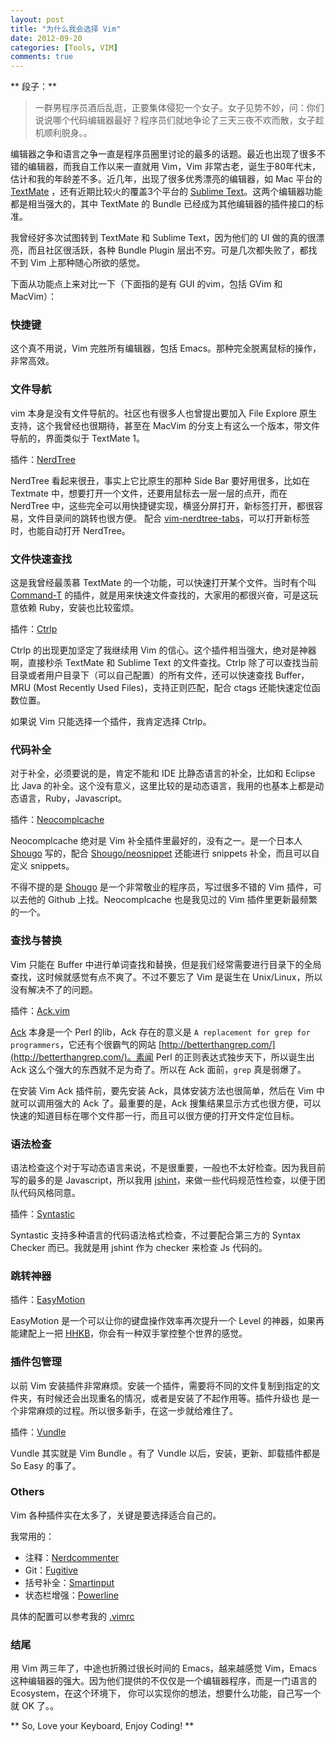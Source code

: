```yaml
---
layout: post
title: "为什么我会选择 Vim"
date: 2012-09-20
categories: [Tools, VIM]
comments: true
---
```


** 段子：**
> 一群男程序员酒后乱逛，正要集体侵犯一个女子。女子见势不妙，问：你们说说哪个代码编辑器最好？程序员们就地争论了三天三夜不欢而散，女子趁机顺利脱身。。


编辑器之争和语言之争一直是程序员圈里讨论的最多的话题。最近也出现了很多不错的编辑器，而我自工作以来一直就用 Vim，Vim 非常古老，诞生于80年代末，估计和我的年龄差不多。近几年，出现了很多优秀漂亮的编辑器，如 Mac 平台的 [TextMate](http://macromates.com/) ，还有近期比较火的覆盖3个平台的 [Sublime Text](http://www.sublimetext.com/)。这两个编辑器功能都是相当强大的，其中 TextMate 的 Bundle 已经成为其他编辑器的插件接口的标准。

我曾经好多次试图转到 TextMate 和 Sublime Text，因为他们的 UI 做的真的很漂亮，而且社区很活跃，各种 Bundle Plugin 层出不穷。可是几次都失败了，都找不到 Vim 上那种随心所欲的感觉。


下面从功能点上来对比一下（下面指的是有 GUI 的vim，包括 GVim 和 MacVim）：

<!-- more -->

### 快捷键
这个真不用说，Vim 完胜所有编辑器，包括 Emacs。那种完全脱离鼠标的操作，非常高效。

### 文件导航
vim 本身是没有文件导航的。社区也有很多人也曾提出要加入 File Explore 原生支持，这个我曾经也很期待，甚至在 MacVim 的分支上有这么一个版本，带文件导航的，界面类似于 TextMate 1。

插件：[NerdTree](https://github.com/scrooloose/nerdtree)

NerdTree 看起来很丑，事实上它比原生的那种 Side Bar 要好用很多，比如在 Textmate 中，想要打开一个文件，还要用鼠标去一层一层的点开，而在 NerdTree 中，这些完全可以用快捷键实现，横竖分屏打开，新标签打开，都很容易，文件目录间的跳转也很方便。
配合 [vim-nerdtree-tabs](https://github.com/jistr/vim-nerdtree-tabs)，可以打开新标签时，也能自动打开 NerdTree。

### 文件快速查找
这是我曾经最羡慕 TextMate 的一个功能，可以快速打开某个文件。当时有个叫 [Command-T](https://github.com/wincent/Command-T) 的插件，就是用来快速文件查找的，大家用的都很兴奋，可是这玩意依赖 Ruby，安装也比较蛮烦。

插件：[Ctrlp](https://github.com/kien/ctrlp.vim) 
 
Ctrlp 的出现更加坚定了我继续用 Vim 的信心。这个插件相当强大，绝对是神器啊，直接秒杀 TextMate 和 Sublime Text 的文件查找。Ctrlp 除了可以查找当前目录或者用户目录下（可以自己配置）的所有文件，还可以快速查找 Buffer，MRU (Most Recently Used Files)，支持正则匹配，配合 ctags 还能快速定位函数位置。

如果说 Vim 只能选择一个插件，我肯定选择 Ctrlp。

### 代码补全
对于补全，必须要说的是，肯定不能和 IDE 比静态语言的补全，比如和 Eclipse 比 Java 的补全。这个没有意义，这里比较的是动态语言，我用的也基本上都是动态语言，Ruby，Javascript。

插件：[Neocomplcache](https://github.com/Shougo/neocomplcache)

Neocomplcache 绝对是 Vim 补全插件里最好的，没有之一。是一个日本人 [Shougo](https://github.com/Shougo) 写的，配合 [Shougo/neosnippet](https://github.com/Shougo/Shougo/neosnippet) 还能进行 snippets 补全，而且可以自定义 snippets。

不得不提的是 [Shougo](https://github.com/Shougo) 是一个非常敬业的程序员，写过很多不错的 Vim 插件，可以去他的 Github 上找。Neocomplcache 也是我见过的 Vim 插件里更新最频繁的一个。

### 查找与替换
Vim 只能在 Buffer 中进行单词查找和替换，但是我们经常需要进行目录下的全局查找，这时候就感觉有点不爽了。不过不要忘了 Vim 是诞生在 Unix/Linux，所以没有解决不了的问题。

插件：[Ack.vim](https://github.com/mileszs/ack.vim)

[Ack](https://github.com/petdance/ack) 本身是一个 Perl 的lib，Ack 存在的意义是 `A replacement for grep for programmers`，它还有个很霸气的网站 [http://betterthangrep.com/](http://betterthangrep.com/)。素闻 Perl 的正则表达式独步天下，所以诞生出 Ack 这么个强大的东西就不足为奇了。所以在 Ack 面前，`grep` 真是弱爆了。

在安装 Vim Ack 插件前，要先安装 Ack，具体安装方法也很简单，然后在 Vim 中就可以调用强大的 Ack 了。最重要的是，Ack 搜集结果显示方式也很方便，可以快速的知道目标在哪个文件那一行，而且可以很方便的打开文件定位目标。

### 语法检查
语法检查这个对于写动态语言来说，不是很重要，一般也不太好检查。因为我目前写的最多的是 Javascript，所以我用 [jshint](http://www.jshint.com/docs/)，来做一些代码规范性检查，以便于团队代码风格同意。

插件：[Syntastic](https://github.com/scrooloose/syntastic)

Syntastic 支持多种语言的代码语法格式检查，不过要配合第三方的 Syntax Checker 而已。我就是用 jshint 作为 checker 来检查 Js 代码的。

### 跳转神器

插件：[EasyMotion](https://github.com/Lokaltog/vim-easymotion)

EasyMotion 是一个可以让你的键盘操作效率再次提升一个 Level 的神器，如果再能建配上一把 [HHKB](http://zh.wikipedia.org/wiki/Happy_Hacking_Keyboard)，你会有一种双手掌控整个世界的感觉。

### 插件包管理
以前 Vim 安装插件非常麻烦。安装一个插件，需要将不同的文件复制到指定的文件夹，有时候还会出现重名的情况，或者是安装了不起作用等。插件升级也
是一个非常麻烦的过程。所以很多新手，在这一步就给难住了。

插件：[Vundle](https://github.com/gmarik/vundle)

Vundle 其实就是 Vim Bundle 。有了 Vundle 以后，安装，更新、卸载插件都是 So Easy 的事了。


### Others
Vim 各种插件实在太多了，关键是要选择适合自己的。

我常用的：

* 注释：[Nerdcommenter](https://github.com/scrooloose/nerdcommenter)
* Git：[Fugitive](https://github.com/tpope/vim-fugitive)
* 括号补全：[Smartinput](https://github.com/kana/vim-smartinput)
* 状态栏增强：[Powerline](https://github.com/Lokaltog/vim-powerline)

具体的配置可以参考我的 [.vimrc](https://github.com/numbcoder/dotfiles/blob/master/.vimrc)

### 结尾
用 Vim 两三年了，中途也折腾过很长时间的 Emacs，越来越感觉 Vim，Emacs 这种编辑器的强大。因为他们提供的不仅仅是一个编辑器程序，而是一门语言的 Ecosystem，在这个环境下，
你可以实现你的想法，想要什么功能，自己写一个就 OK 了。。 

** So, Love your Keyboard, Enjoy Coding! **
